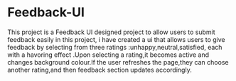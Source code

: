 # Feedback-UI
This project is a Feedback UI designed project to allow users  to submit feedback easily
in this project, i have created a ui that allows users to give feedback by selecting from three ratings :unhappy,neutral,satisfied, each with a havoring effect .Upon selecting a rating,it becomes active and changes background colour.If the user refreshes the page,they can choose another rating,and then feedback section updates accordingly.
